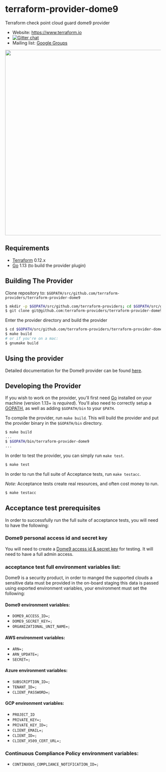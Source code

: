 # terraform-provider-dome9
Terraform check point cloud guard dome9 provider

- Website: https://www.terraform.io
- [![Gitter chat](https://badges.gitter.im/hashicorp-terraform/Lobby.svg)](https://gitter.im/hashicorp-terraform/Lobby)
- Mailing list: [Google Groups](http://groups.google.com/group/terraform-tool)

<img src="https://cdn.rawgit.com/hashicorp/terraform-website/master/content/source/assets/images/logo-hashicorp.svg" width="600px">

Requirements
------------

-	[Terraform](https://www.terraform.io/downloads.html) 0.12.x
-	[Go](https://golang.org/doc/install) 1.13 (to build the provider plugin)

Building The Provider
---------------------

Clone repository to: `$GOPATH/src/github.com/terraform-providers/terraform-provider-dome9`

```sh
$ mkdir -p $GOPATH/src/github.com/terraform-providers; cd $GOPATH/src/github.com/terraform-providers
$ git clone git@github.com:terraform-providers/terraform-provider-dome9.git
```

Enter the provider directory and build the provider

```sh
$ cd $GOPATH/src/github.com/terraform-providers/terraform-provider-dome9
$ make build
# or if you're on a mac:
$ gnumake build
```

Using the provider
----------------------

Detailed documentation for the Dome9 provider can be found [here](https://www.terraform.io/docs/providers/dome9/index.html).

Developing the Provider
---------------------------

If you wish to work on the provider, you'll first need [Go](http://www.golang.org) installed on your machine (version 1.13+ is *required*). You'll also need to correctly setup a [GOPATH](http://golang.org/doc/code.html#GOPATH), as well as adding `$GOPATH/bin` to your `$PATH`.

To compile the provider, run `make build`. This will build the provider and put the provider binary in the `$GOPATH/bin` directory.

```sh
$ make build
...
$ $GOPATH/bin/terraform-provider-dome9
...
```

In order to test the provider, you can simply run `make test`.

```sh
$ make test
```

In order to run the full suite of Acceptance tests, run `make testacc`.

*Note:* Acceptance tests create real resources, and often cost money to run.

```sh
$ make testacc
```

Acceptance test prerequisites
-----------------------------
In order to successfully run the full suite of acceptance tests, you will need to have the following:

### Dome9 personal access id and secret key
You will need to create a [Dome9 access id & secret key](https://secure.dome9.com/v2/settings/credentials) for
testing. It will need to have a full admin access.

### acceptance test full environment variables list:
Dome9 is a security product, in order to manged the supported clouds a sensitive data must be provided in the on-board staging 
this data is passed using exported environment variables, your environment must set the following:


#### Dome9 environment variables:
- `DOME9_ACCESS_ID=;`
- `DOME9_SECRET_KEY=;`
- `ORGANIZATIONAL_UNIT_NAME=;`

#### AWS environment variables:
- `ARN=;`
- `ARN_UPDATE=;`
- `SECRET=;`

#### Azure environment variables:
- `SUBSCRIPTION_ID=;`
- `TENANT_ID=;`
- `CLIENT_PASSWORD=;`

#### GCP environment variables:
- `PROJECT_ID`
- `PRIVATE_KEY=;`
- `PRIVATE_KEY_ID=;`
- `CLIENT_EMAIL=;`
- `CLIENT_ID=;`
- `CLIENT_X509_CERT_URL=;`

### Continuous Compliance Policy environment variables:
- `CONTINUOUS_COMPLIANCE_NOTIFICATION_ID=;`
